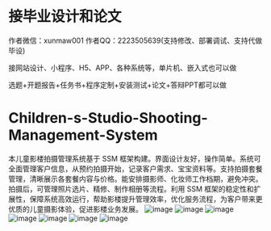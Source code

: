# 接毕业设计和论文
作者微信：xunmaw001  作者QQ：2223505639(支持修改、部署调试、支持代做毕设)

接网站设计、小程序、H5、APP、各种系统等，单片机、嵌入式也可以做

选题+开题报告+任务书+程序定制+安装测试+论文+答辩PPT都可以做
# Children-s-Studio-Shooting-Management-System
本儿童影楼拍摄管理系统基于 SSM 框架构建。界面设计友好，操作简单。系统可全面管理客户信息，从预约拍摄开始，记录客户需求、宝宝资料等。支持拍摄套餐管理，清晰展示各套餐内容与价格。能安排摄影师、化妆师工作档期，避免冲突。拍摄后，可管理照片选片、精修、制作相册等流程。利用 SSM 框架的稳定性和扩展性，保障系统高效运行，帮助影楼提升管理效率，优化服务流程，为客户带来更优质的儿童摄影体验，促进影楼业务发展。 
![image](https://github.com/user-attachments/assets/8e113cac-3636-44da-baf5-047424ce28c0)
![image](https://github.com/user-attachments/assets/86e69008-b229-48cc-a3f3-2ca4513a7ad2)
![image](https://github.com/user-attachments/assets/5d542ca4-a9a3-408d-b6fc-3e3f67f708b3)
![image](https://github.com/user-attachments/assets/6173b045-410c-4f28-8dbd-ca426b80849f)
![image](https://github.com/user-attachments/assets/38217281-26c3-4847-a1f0-2db8af134fff)
![image](https://github.com/user-attachments/assets/9be6b6d0-bdc6-4a64-9147-c0627af83e54)
![image](https://github.com/user-attachments/assets/71c8de2f-c9b9-400d-9ee3-78097695573c)
